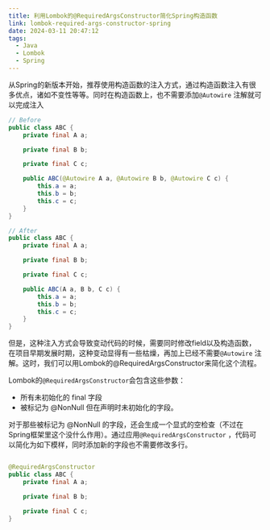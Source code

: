 ```yaml
---
title: 利用Lombok的@RequiredArgsConstructor简化Spring构造函数
link: lombok-required-args-constructor-spring
date: 2024-03-11 20:47:12
tags:
  - Java
  - Lombok
  - Spring
---
```


从Spring的新版本开始，推荐使用构造函数的注入方式，通过构造函数注入有很多优点，诸如不变性等等。同时在构造函数上，也不需要添加`@Autowire`
注解就可以完成注入

```java
// Before
public class ABC {
    private final A a;

    private final B b;

    private final C c;

    public ABC(@Autowire A a, @Autowire B b, @Autowire C c) {
        this.a = a;
        this.b = b;
        this.c = c;
    }
}

// After
public class ABC {
    private final A a;

    private final B b;

    private final C c;

    public ABC(A a, B b, C c) {
        this.a = a;
        this.b = b;
        this.c = c;
    }
}
```

但是，这种注入方式会导致变动代码的时候，需要同时修改field以及构造函数，在项目早期发展时期，这种变动显得有一些枯燥，再加上已经不需要`@Autowire`
注解。这时，我们可以用Lombok的@RequiredArgsConstructor来简化这个流程。

Lombok的`@RequiredArgsConstructor`会包含这些参数：

- 所有未初始化的 final 字段
- 被标记为 @NonNull 但在声明时未初始化的字段。

对于那些被标记为 @NonNull
的字段，还会生成一个显式的空检查（不过在Spring框架里这个没什么作用）。通过应用`@RequiredArgsConstructor`
，代码可以简化为如下模样，同时添加新的字段也不需要修改多行。

```java

@RequiredArgsConstructor
public class ABC {
    private final A a;

    private final B b;

    private final C c;
}
```
